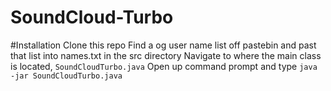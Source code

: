 # SoundCloud-Turbo

#Installation
Clone this repo
Find a og user name list off pastebin and past that list into names.txt in the src directory
Navigate to where the main class is located, `SoundCloudTurbo.java`
Open up command prompt and type `java -jar SoundCloudTurbo.java`
